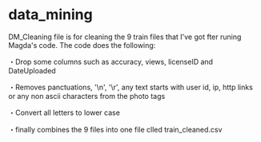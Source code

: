 # data_mining

DM_Cleaning file is for cleaning the 9 train files that I've got fter runing Magda's code.
The code does the following:


  ・Drop some columns such as accuracy, views, licenseID and DateUploaded

  ・Removes panctuations, '\n', '\r', any text starts with user id, ip, http links or any non ascii characters from the photo tags

  ・Convert all letters to lower case

  ・finally combines the 9 files into one file clled train_cleaned.csv

